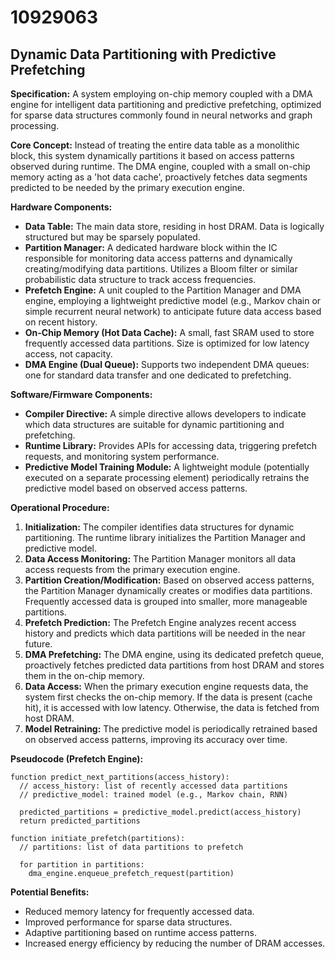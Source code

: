 # 10929063

## Dynamic Data Partitioning with Predictive Prefetching

**Specification:** A system employing on-chip memory coupled with a DMA engine for intelligent data partitioning and predictive prefetching, optimized for sparse data structures commonly found in neural networks and graph processing.

**Core Concept:**  Instead of treating the entire data table as a monolithic block, this system dynamically partitions it based on access patterns observed during runtime. The DMA engine, coupled with a small on-chip memory acting as a 'hot data cache', proactively fetches data segments predicted to be needed by the primary execution engine.

**Hardware Components:**

*   **Data Table:** The main data store, residing in host DRAM.  Data is logically structured but may be sparsely populated.
*   **Partition Manager:** A dedicated hardware block within the IC responsible for monitoring data access patterns and dynamically creating/modifying data partitions.  Utilizes a Bloom filter or similar probabilistic data structure to track access frequencies.
*   **Prefetch Engine:**  A unit coupled to the Partition Manager and DMA engine, employing a lightweight predictive model (e.g., Markov chain or simple recurrent neural network) to anticipate future data access based on recent history.
*   **On-Chip Memory (Hot Data Cache):** A small, fast SRAM used to store frequently accessed data partitions. Size is optimized for low latency access, not capacity.
*   **DMA Engine (Dual Queue):** Supports two independent DMA queues: one for standard data transfer and one dedicated to prefetching.

**Software/Firmware Components:**

*   **Compiler Directive:**  A simple directive allows developers to indicate which data structures are suitable for dynamic partitioning and prefetching.
*   **Runtime Library:**  Provides APIs for accessing data, triggering prefetch requests, and monitoring system performance.
*   **Predictive Model Training Module:** A lightweight module (potentially executed on a separate processing element) periodically retrains the predictive model based on observed access patterns.

**Operational Procedure:**

1.  **Initialization:** The compiler identifies data structures for dynamic partitioning.  The runtime library initializes the Partition Manager and predictive model.
2.  **Data Access Monitoring:** The Partition Manager monitors all data access requests from the primary execution engine.
3.  **Partition Creation/Modification:** Based on observed access patterns, the Partition Manager dynamically creates or modifies data partitions.  Frequently accessed data is grouped into smaller, more manageable partitions.
4.  **Prefetch Prediction:**  The Prefetch Engine analyzes recent access history and predicts which data partitions will be needed in the near future.
5.  **DMA Prefetching:** The DMA engine, using its dedicated prefetch queue, proactively fetches predicted data partitions from host DRAM and stores them in the on-chip memory.
6.  **Data Access:** When the primary execution engine requests data, the system first checks the on-chip memory. If the data is present (cache hit), it is accessed with low latency. Otherwise, the data is fetched from host DRAM.
7.  **Model Retraining:** The predictive model is periodically retrained based on observed access patterns, improving its accuracy over time.

**Pseudocode (Prefetch Engine):**

```pseudocode
function predict_next_partitions(access_history):
  // access_history: list of recently accessed data partitions
  // predictive_model: trained model (e.g., Markov chain, RNN)

  predicted_partitions = predictive_model.predict(access_history)
  return predicted_partitions

function initiate_prefetch(partitions):
  // partitions: list of data partitions to prefetch

  for partition in partitions:
    dma_engine.enqueue_prefetch_request(partition)

```

**Potential Benefits:**

*   Reduced memory latency for frequently accessed data.
*   Improved performance for sparse data structures.
*   Adaptive partitioning based on runtime access patterns.
*   Increased energy efficiency by reducing the number of DRAM accesses.